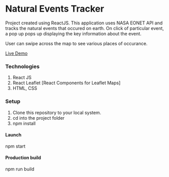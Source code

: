 # Natural Events Tracker

Project created using ReactJS. This application uses NASA EONET API and tracks the natural events that occured on earth. On click of particular event, a pop up pops up displaying the key information about the event.

User can swipe across the map to see various places of occurance.

[Live Demo](https://natural-events-tracker-36d90.web.app/)

### Technologies

1. React JS
2. React Leaflet [React Components for Leaflet Maps]
3. HTML, CSS

### Setup

1. Clone this repository to your local system.
2. cd into the project folder
3. npm install

#### Launch

npm start

#### Production build

npm run build
